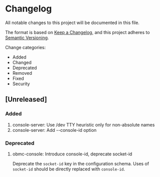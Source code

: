 # Changelog

All notable changes to this project will be documented in this file.

The format is based on [Keep a Changelog](https://keepachangelog.com/en/1.0.0/),
and this project adheres to [Semantic Versioning](https://semver.org/spec/v2.0.0.html).

Change categories:

* Added
* Changed
* Deprecated
* Removed
* Fixed
* Security

## [Unreleased]

### Added

1. console-server: Use /dev TTY heuristic only for non-absolute names
2. console-server: Add --console-id option

### Deprecated

1. obmc-console: Introduce console-id, deprecate socket-id

   Deprecate the `socket-id` key in the configuration schema. Uses of
   `socket-id` should be directly replaced with `console-id`.
